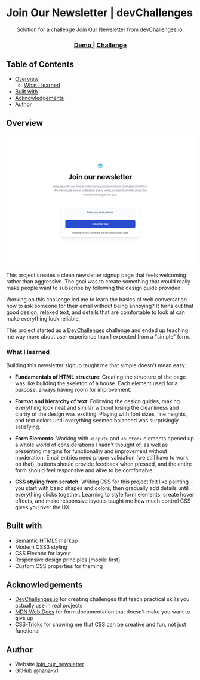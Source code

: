 # Join Our Newsletter | devChallenges

<div align="center">
   Solution for a challenge <a href="https://devchallenges.io/challenge/join-our-newsletter-challenge" target="_blank">Join Our Newsletter<a> from <a href="http://devchallenges.io" target="_blank">devChallenges.io</a>.
</div>

<div align="center">
  <h3>
    <a href="#">
      Demo
    </a>
    <span> | </span>
    <a href="https://devchallenges.io/challenge/join-our-newsletter-challenge">
      Challenge
    </a>
  </h3>
</div>

## Table of Contents

- [Overview](#overview)
  - [What I learned](#what-i-learned)
- [Built with](#built-with)
- [Acknowledgements](#acknowledgements)
- [Author](#author)

## Overview

![screenshot](./assets/Desktop_1350px.jpg)

This project creates a clean newsletter signup page that feels welcoming rather than aggressive. The goal was to create something that would really make people want to subscribe by following the design guide provided.

Working on this challenge led me to learn the basics of web conversation - how to ask someone for their email without being annoying? It turns out that good design, relaxed text, and details that are comfortable to look at can make everything look reliable.

This project started as a [DevChallenges](https://devchallenges.io/challenges-dashboard) challenge and ended up teaching me way more about user experience than I expected from a "simple" form.

### What I learned

Building this newsletter signup taught me that simple doesn't mean easy:

- **Fundamentals of HTML structure**: Creating the structure of the page was like building the skeleton of a house. Each element used for a purpose, always having room for improvement.

- **Format and hierarchy of text**: Following the design guides, making everything look neat and similar without losing the cleanliness and clarity of the design was exciting. Playing with font sizes, line heights, and text colors until everything seemed balanced was surprisingly satisfying.

- **Form Elements**: Working with `<input>` and `<button>` elements opened up a whole world of considerations I hadn't thought of, as well as presenting margins for functionality and improvement without moderation. Email entries need proper validation (we still have to work on that), buttons should provide feedback when pressed, and the entire form should feel responsive and alive to be comfortable.

- **CSS styling from scratch**: Writing CSS for this project felt like painting – you start with basic shapes and colors, then gradually add details until everything clicks together. Learning to style form elements, create hover effects, and make responsive layouts taught me how much control CSS gives you over the UX.

## Built with

- Semantic HTML5 markup
- Modern CSS3 styling
- CSS Flexbox for layout
- Responsive design principles [mobile first]
- Custom CSS properties for theming

## Acknowledgements

- [DevChallenges.io](https://devchallenges.io/) for creating challenges that teach practical skills you actually use in real projects
- [MDN Web Docs](https://developer.mozilla.org/) for form documentation that doesn't make you want to give up
- [CSS-Tricks](https://css-tricks.com/) for showing me that CSS can be creative and fun, not just functional

## Author

- Website [join_our_newsletter](#)
- GitHub [@nana-v1](https://github.com/nana-v1)
